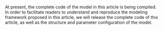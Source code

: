 
At present, the complete code of the model in this article is being compiled. In order to facilitate readers to understand and reproduce the modeling framework proposed in this article, we will release the complete code of this article, as well as the structure and parameter configuration of the model.

